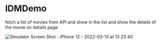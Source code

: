 # IDMDemo

fetch a list of movies from API and show in the list
and show the details of the movie on details page

![Simulator Screen Shot - iPhone 12 - 2022-03-13 at 13 23 40](https://user-images.githubusercontent.com/18631621/158050550-4edfbb80-2b41-41cc-b7c3-b265b4210a65.png)

